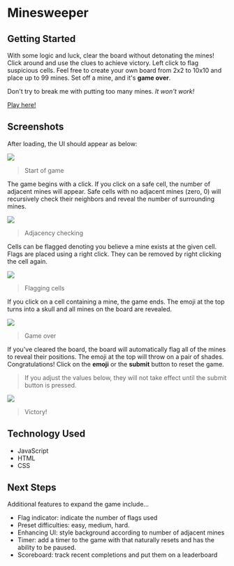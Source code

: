 # Minesweeper

## Getting Started

With some logic and luck, clear the board without detonating the mines! Click around and use the clues to achieve victory.  Left click to flag suspicious cells.  Feel free to create your own board from 2x2 to 10x10 and place up to 99 mines.  Set off a mine, and it's **game over**.

Don't try to break me with putting too many mines.  _It won't work!_

[Play here!](https://jdemarc.github.io/minesweeper/)

## Screenshots
After loading, the UI should appear as below:

<img src='https://i.imgur.com/ndyFlTZ.png'>

> Start of game

The game begins with a click.  If you click on a safe cell, the number of adjacent mines will appear.  Safe cells with no adjacent mines (zero, 0) will recursively check their neighbors and reveal the number of surrounding mines.

<img src='https://i.imgur.com/j3B0kCP.png'>

> Adjacency checking

Cells can be flagged denoting you believe a mine exists at the given cell.  Flags are placed using a right click.  They can be removed by right clicking the cell again.

<img src='https://i.imgur.com/Y07gsPD.png'>

> Flagging cells

If you click on a cell containing a mine, the game ends.  The emoji at the top turns into a skull and all mines on the board are revealed.

<img src='https://i.imgur.com/4lV0W2A.png'>

> Game over

If you've cleared the board, the board will automatically flag all of the mines to reveal their positions.  The emoji at the top will throw on a pair of shades.  Congratulations! Click on the **emoji** or the **submit** button to reset the game.

> If you adjust the values below, they will not take effect until the submit button is pressed.

<img src='https://i.imgur.com/xIAw9cz.png'>

> Victory!

## Technology Used
- JavaScript
- HTML
- CSS

## Next Steps

Additional features to expand the game include...
- Flag indicator: indicate the number of flags used
- Preset difficulties: easy, medium, hard.
- Enhancing UI: style background according to number of adjacent mines
- Timer: add a timer to the game with that naturally resets and has the ability to be paused.
- Scoreboard: track recent completions and put them on a leaderboard